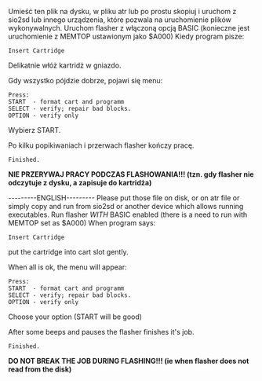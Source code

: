 Umieść ten plik na dysku, w pliku atr lub po prostu skopiuj i uruchom z sio2sd lub innego urządzenia, które pozwala na uruchomienie plików wykonywalnych. Uruchom flasher z włączoną opcją BASIC (konieczne jest uruchomienie z MEMTOP ustawionym jako $A000) Kiedy program pisze:

	Insert Cartridge

Delikatnie włóż kartridż w gniazdo.

Gdy wszystko pójdzie dobrze, pojawi się menu:

	Press:
	START  - format cart and programm
	SELECT - verify; repair bad blocks.
	OPTION - verify only

Wybierz START.

Po kilku popikiwaniach i przerwach flasher kończy pracę.

	Finished.
	
__NIE PRZERYWAJ PRACY PODCZAS FLASHOWANIA!!! (tzn. gdy flasher nie odczytuje z dysku, a zapisuje do kartridża)__

---------ENGLISH---------
Please put those file on disk, or on atr file or simply copy and run from sio2sd or another device which allows running executables.
Run flasher _WITH_ BASIC enabled (there is a need to run with MEMTOP set as $A000)
When program says:

	Insert Cartridge

put the cartridge into cart slot gently.

When all is ok, the menu will appear:

	Press:
	START  - format cart and programm
	SELECT - verify; repair bad blocks.
	OPTION - verify only

Choose your option (START will be good)

After some beeps and pauses the flasher finishes it's job.

	Finished.

__DO NOT BREAK THE JOB DURING FLASHING!!! (ie when flasher does not read from the disk)__
